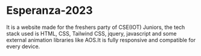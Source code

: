 # Esperanza-2023
It is a website made for the freshers party of CSE(IOT) Juniors, the tech stack used is HTML, CSS, Tailwind CSS, jquery, javascript and some external animation libraries like AOS.It is fully responsive and compatible for every device.
